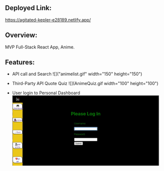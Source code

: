 ## **Deployed Link**:
https://agitated-kepler-e28189.netlify.app/


## **Overview**:

MVP Full-Stack React App, Anime. 



## **Features**:

 * API call and Search
 ![]("animelist.gif" width="150" height="150")
 
 
 * Third-Party API Quote Quiz
![](AnimeQuiz.gif width="100" height="100")
 
 
 
 * User login to Personal Dashboard
 ![](animelogin.gif)
